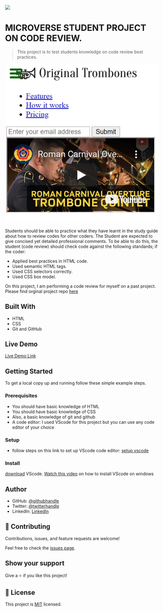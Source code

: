 ![](https://img.shields.io/badge/Microverse-blueviolet)

# MICROVERSE STUDENT PROJECT ON CODE REVIEW.

> This project is to test students knowledge on code review best practices.

![screenshot](/images/project-screenshoot.jpeg)

Students should be able to practice what they have learnt in the study guide about how to review codes for other coders.
The Student are expected to give concised yet detailed professional comments. To be able to do this, the student (code review) should check code against the following standards; if the coder:
- Applied best practices in HTML code.
- Used semantic HTML tags.
- Used CSS selectors correctly.
- Used CSS box model.

On this project, I am performing a code review for myself on a past project.
Please find orginal project repo [here](https://github.com/KingsleyIbe/Microverse-ProductLandingPage)

## Built With

- HTML
- CSS
- Git and GitHub

## Live Demo

[Live Demo Link](https://kingsleyibe.github.io/Microverse-Project-Review-Example)


## Getting Started

To get a local copy up and running follow these simple example steps.

### Prerequisites
- You should have basic knowledge of HTML
- You should have basic knowledge of CSS
- Also, a basic knowledge of git and github
- A code editor: I used VScode for this project but you can use any code editor of your choice
### Setup
- follow steps on this link to set up VScode code editor: [setup vscode](https://www.freecodecamp.org/news/how-to-set-up-vs-code-for-web-development/)

### Install
[download](https://code.visualstudio.com/download) VScode.
[Watch this video](https://www.youtube.com/watch?v=MlIzFUI1QGA) on how to install VScode on windows
## Author

- GitHub: [@githubhandle](https://github.com/kingsleyibe)
- Twitter: [@twitterhandle](https://twitter.com/ibekingsley2)
- LinkedIn: [LinkedIn](https://www.linkedin.com/in/kingsley-ibe-5669a5134)

## 🤝 Contributing

Contributions, issues, and feature requests are welcome!

Feel free to check the [issues page](../../issues/).

## Show your support

Give a ⭐️ if you like this project!

## 📝 License

This project is [MIT](./MIT.md) licensed.
